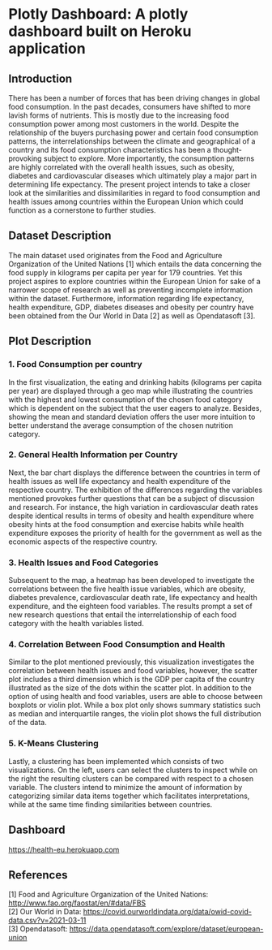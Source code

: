 # Plotly Dashboard: A plotly dashboard built on Heroku application
## Introduction
There has been a number of forces that has been driving changes in global food consumption. In the past decades, consumers have shifted to more lavish forms of nutrients. This is mostly due to the increasing food consumption power among most customers in the world. Despite the relationship of the buyers purchasing power and certain food consumption patterns, the interrelationships between the climate and geographical of a country and its food consumption characteristics has been a thought-provoking subject to explore. More importantly, the consumption patterns are highly correlated with the overall health issues, such as obesity, diabetes and cardiovascular diseases which ultimately play a major part in determining life expectancy. 
The present project intends to take a closer look at the similarities and dissimilarities in regard to food consumption and health issues among countries within the European Union which could function as a cornerstone to further studies.

## Dataset Description
The main dataset used originates from the Food and Agriculture Organization of the United Nations [1] which entails the data concerning the food supply in kilograms per capita per year for 179 countries. Yet this project aspires to explore countries within the European Union for sake of a narrower scope of research as well as preventing incomplete information within the dataset. Furthermore, information regarding life expectancy, health expenditure, GDP, diabetes diseases and obesity per country have been obtained from the Our World in Data [2] as well as Opendatasoft [3].

## Plot Description

### 1. Food Consumption per country
In the first visualization, the eating and drinking habits (kilograms per capita per year) are displayed through a geo map while illustrating the countries with the highest and lowest consumption of the chosen food category which is dependent on the subject that the user eagers to analyze. Besides, showing the mean and standard deviation offers the user more intuition to better understand the average consumption of the chosen nutrition category. <br>
### 2. General Health Information per Country
Next, the bar chart displays the difference between the countries in term of health issues as well life expectancy and health expenditure of the respective country. The exhibition of the differences regarding the variables mentioned provokes further questions that can be a subject of discussion and research. For instance, the high variation in cardiovascular death rates despite identical results in terms of obesity and health expenditure where obesity hints at the food consumption and exercise habits while health expenditure exposes the priority of health for the government as well as the economic aspects of the respective country. <br>
### 3. Health Issues and Food Categories
Subsequent to the map, a heatmap has been developed to investigate the correlations between the five health issue variables, which are obesity, diabetes prevalence, cardiovascular death rate, life expectancy and health expenditure, and the eighteen food variables. The results prompt a set of new research questions that entail the interrelationship of each food category with the health variables listed. <br>
### 4. Correlation Between Food Consumption and Health
Similar to the plot mentioned previously, this visualization investigates the correlation between health issues and food variables, however, the scatter plot includes a third dimension which is the GDP per capita of the country illustrated as the size of the dots within the scatter plot. In addition to the option of using health and food variables, users are able to choose between boxplots or violin plot. While a box plot only shows summary statistics such as median and interquartile ranges, the violin plot shows the full distribution of the data. <br>
### 5. K-Means Clustering
Lastly, a clustering has been implemented which consists of two visualizations. On the left, users can select the clusters to inspect while on the right the resulting clusters can be compared with respect to a chosen variable. The clusters intend to minimize the amount of information by categorizing similar data items together which facilitates interpretations, while at the same time finding similarities between countries.

## Dashboard
https://health-eu.herokuapp.com

## References
[1] Food and Agriculture Organization of the United Nations: http://www.fao.org/faostat/en/#data/FBS <br>
[2] Our World in Data: https://covid.ourworldindata.org/data/owid-covid-data.csv?v=2021-03-11 <br>
[3] Opendatasoft: https://data.opendatasoft.com/explore/dataset/european-union <br>
